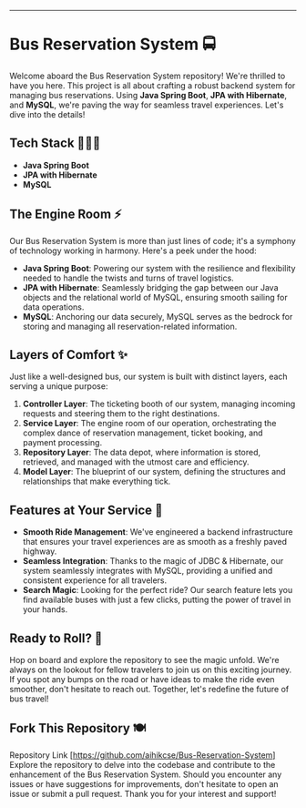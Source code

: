 ---

# Bus Reservation System 🚍

Welcome aboard the Bus Reservation System repository! We're thrilled to have you here. This project is all about crafting a robust backend system for managing bus reservations. Using **Java Spring Boot**, **JPA with Hibernate**, and **MySQL**, we're paving the way for seamless travel experiences. Let's dive into the details!

## Tech Stack 👨🏻‍💻
- **Java Spring Boot**
- **JPA with Hibernate**
- **MySQL**

## The Engine Room ⚡
Our Bus Reservation System is more than just lines of code; it's a symphony of technology working in harmony. Here's a peek under the hood:
- **Java Spring Boot**: Powering our system with the resilience and flexibility needed to handle the twists and turns of travel logistics.
- **JPA with Hibernate**: Seamlessly bridging the gap between our Java objects and the relational world of MySQL, ensuring smooth sailing for data operations.
- **MySQL**: Anchoring our data securely, MySQL serves as the bedrock for storing and managing all reservation-related information.

## Layers of Comfort ✨
Just like a well-designed bus, our system is built with distinct layers, each serving a unique purpose:
1. **Controller Layer**: The ticketing booth of our system, managing incoming requests and steering them to the right destinations.
2. **Service Layer**: The engine room of our operation, orchestrating the complex dance of reservation management, ticket booking, and payment processing.
3. **Repository Layer**: The data depot, where information is stored, retrieved, and managed with the utmost care and efficiency.
4. **Model Layer**: The blueprint of our system, defining the structures and relationships that make everything tick.

## Features at Your Service 👋
- **Smooth Ride Management**: We've engineered a backend infrastructure that ensures your travel experiences are as smooth as a freshly paved highway.
- **Seamless Integration**: Thanks to the magic of JDBC & Hibernate, our system seamlessly integrates with MySQL, providing a unified and consistent experience for all travelers.
- **Search Magic**: Looking for the perfect ride? Our search feature lets you find available buses with just a few clicks, putting the power of travel in your hands.

## Ready to Roll? 🚌
Hop on board and explore the repository to see the magic unfold. We're always on the lookout for fellow travelers to join us on this exciting journey. If you spot any bumps on the road or have ideas to make the ride even smoother, don't hesitate to reach out. Together, let's redefine the future of bus travel!

## Fork This Repository 🍽
Repository Link [https://github.com/aihikcse/Bus-Reservation-System] <br>
Explore the repository to delve into the codebase and contribute to the enhancement of the Bus Reservation System. Should you encounter any issues or have suggestions for improvements, don't hesitate to open an issue or submit a pull request. Thank you for your interest and support!
